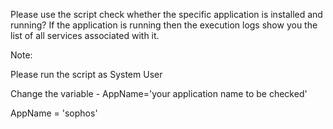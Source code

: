 Please use the script check whether the specific application is installed and running? If the application is running then the execution logs show you the list of all services associated with it.

Note:

Please run the script as System User

Change the variable - AppName='your application name to be checked'

 

AppName = 'sophos'